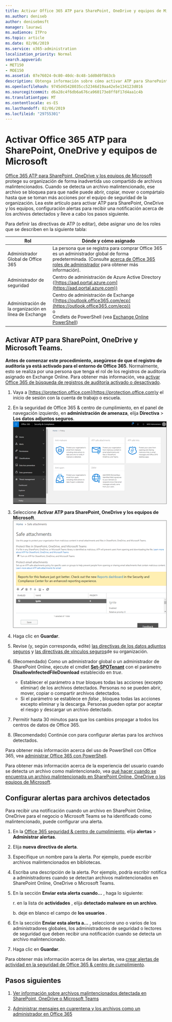 ```yaml
---
title: Activar Office 365 ATP para SharePoint, OneDrive y equipos de Microsoft
ms.author: deniseb
author: denisebmsft
manager: laurawi
ms.audience: ITPro
ms.topic: article
ms.date: 02/06/2019
ms.service: o365-administration
localization_priority: Normal
search.appverid:
- MET150
- MOE150
ms.assetid: 07e76024-0c80-40dc-8c48-1dd0d0f863cb
description: Obtenga información sobre cómo activar ATP para SharePoint, OneDrive y equipos, incluido cómo establecer alertas para los archivos detectados.
ms.openlocfilehash: 9745d45428035cc52346d19aa42e5e134123d016
ms.sourcegitcommit: d6a28c4f6db6a676ca960173e8ff8f17d4aa1c4b
ms.translationtype: MT
ms.contentlocale: es-ES
ms.lasthandoff: 02/06/2019
ms.locfileid: "29755301"
---
```

# <a name="turn-on-office-365-atp-for-sharepoint-onedrive-and-microsoft-teams"></a>Activar Office 365 ATP para SharePoint, OneDrive y equipos de Microsoft

[Office 365 ATP para SharePoint, OneDrive y los equipos de Microsoft](atp-for-spo-odb-and-teams.md) protege su organización de forma inadvertida uso compartido de archivos malintencionados. Cuando se detecta un archivo malintencionado, ese archivo se bloquea para que nadie puede abrir, copiar, mover o compártalo hasta que se toman más acciones por el equipo de seguridad de la organización. Lea este artículo para activar ATP para SharePoint, OneDrive y los equipos, configuración alertas para recibir una notificación acerca de los archivos detectados y lleve a cabo los pasos siguiente. 
  
Para definir las directivas de ATP (o editar), debe asignar uno de los roles que se describen en la siguiente tabla:

|Rol  |Dónde y cómo asignado  |
|---------|---------|
|Administrador Global de Office 365 |La persona que se registra para comprar Office 365 es un administrador global de forma predeterminada. (Consulte [acerca de Office 365 roles de administrador](https://docs.microsoft.com/office365/admin/add-users/about-admin-roles) para obtener más información).         |
|Administrador de seguridad |Centro de administración de Azure Active Directory ([https://aad.portal.azure.com](https://aad.portal.azure.com))|
|Administración de la organización en línea de Exchange |Centro de administración de Exchange ([https://outlook.office365.com/ecp](https://outlook.office365.com/ecp)) <br>o <br>  Cmdlets de PowerShell (vea [Exchange Online PowerShell](https://docs.microsoft.com/powershell/exchange/exchange-online/exchange-online-powershell?view=exchange-ps)) |
  
## <a name="turn-on-atp-for-sharepoint-onedrive-and-microsoft-teams"></a>Activar ATP para SharePoint, OneDrive y Microsoft Teams.

**Antes de comenzar este procedimiento, asegúrese de que el registro de auditoría ya está activado para el entorno de Office 365**. Normalmente, esto se realiza por una persona que tenga el rol de los registros de auditoría asignado en Exchange Online. Para obtener más información, vea [activar Office 365 de búsqueda de registros de auditoría activado o desactivado](turn-audit-log-search-on-or-off.md).
  
1. Vaya a [https://protection.office.com](https://protection.office.com)y el inicio de sesión con la cuenta de trabajo o escuela.
    
2. En la seguridad de Office 365 &amp; centro de cumplimiento, en el panel de navegación izquierdo, en **administración de amenaza**, elija **Directiva** \> **Los datos adjuntos seguros**. <br/>![En la seguridad &amp; centro de cumplimiento, elija Administración de amenaza \> directiva](media/08849c91-f043-4cd1-a55e-d440c86442f2.png)
  
3. Seleccione **Activar ATP para SharePoint, OneDrive y los equipos de Microsoft**.<br/>![Activar protección contra amenazas avanzadas para SharePoint Online, OneDrive para la empresa y los equipos de Microsoft](media/48cfaace-59cc-4e60-bf86-05ff6b99bdbf.png)
  
4. Haga clic en **Guardar**.
    
5. Revise (y, según corresponda, edite) [las directivas de los datos adjuntos seguros](set-up-atp-safe-attachments-policies.md) y [las directivas de vínculos seguros](set-up-atp-safe-links-policies.md)de su organización.
    
6. (Recomendado) Como un administrador global o un administrador de SharePoint Online, ejecute el cmdlet **[Set-SPOTenant](https://docs.microsoft.com/powershell/module/sharepoint-online/Set-SPOTenant?view=sharepoint-ps)** con el parámetro **DisallowInfectedFileDownload** establecido en *true*. <br/>
      - Establecer el parámetro a *true* bloques todas las acciones (excepto eliminar) de los archivos detectados. Personas no se pueden abrir, mover, copiar o compartir archivos detectados.
      - Si el parámetro se establece en *false* , bloquea todas las acciones excepto eliminar y la descarga. Personas pueden optar por aceptar el riesgo y descargar un archivo detectado.  
   
7. Permitir hasta 30 minutos para que los cambios propagar a todos los centros de datos de Office 365.
    
8. (Recomendado) Continúe con para configurar alertas para los archivos detectados.
    
Para obtener más información acerca del uso de PowerShell con Office 365, vea [administrar Office 365 con PowerShell](https://docs.microsoft.com/office365/enterprise/powershell/manage-office-365-with-office-365-powershell). 

Para obtener más información acerca de la experiencia del usuario cuando se detecta un archivo como malintencionado, vea [qué hacer cuando se encuentra un archivo malintencionado en SharePoint Online, OneDrive o los equipos de Microsoft](https://support.office.com/article/01e902ad-a903-4e0f-b093-1e1ac0c37ad2). 
  
## <a name="set-up-alerts-for-detected-files"></a>Configurar alertas para archivos detectados

Para recibir una notificación cuando un archivo en SharePoint Online, OneDrive para el negocio o Microsoft Teams se ha identificado como malintencionado, puede configurar una alerta.
  
1. En la [Office 365 seguridad &amp; centro de cumplimiento](https://protection.office.com), elija **alertas** \> **Administrar alertas**.
    
2. Elija **nueva directiva de alerta**.
    
3. Especifique un nombre para la alerta. Por ejemplo, puede escribir archivos malintencionados en bibliotecas.
    
4. Escriba una descripción de la alerta. Por ejemplo, podría escribir notifica a administradores cuando se detectan archivos malintencionados en SharePoint Online, OneDrive o Microsoft Teams.
    
5. En la sección **Enviar esta alerta cuando...** , haga lo siguiente: 
    
    r. en la lista de **actividades** , elija **detectado malware en un archivo**.
    
    b. deje en blanco el campo de **los usuarios** . 
    
6. En la sección **Enviar esta alerta a...** , seleccione uno o varios de los administradores globales, los administradores de seguridad o lectores de seguridad que deben recibir una notificación cuando se detecta un archivo malintencionado. 
    
7. Haga clic en **Guardar**.
    
Para obtener más información acerca de las alertas, vea [crear alertas de actividad en la seguridad de Office 365 &amp; centro de cumplimiento](create-activity-alerts.md). 
  
## <a name="next-steps"></a>Pasos siguientes

1. [Ver información sobre archivos malintencionados detectada en SharePoint, OneDrive o Microsoft Teams](malicious-files-detected-in-spo-odb-or-teams.md)
    
2. [Administrar mensajes en cuarentena y los archivos como un administrador en Office 365](manage-quarantined-messages-and-files.md)
    

  

